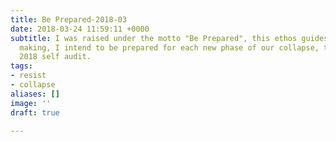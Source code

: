 ```yaml
---
title: Be Prepared-2018-03
date: 2018-03-24 11:59:11 +0000
subtitle: I was raised under the motto "Be Prepared", this ethos guides my decision
  making, I intend to be prepared for each new phase of our collapse, this is my March
  2018 self audit.
tags:
- resist
- collapse
aliases: []
image: ''
draft: true

---
```

